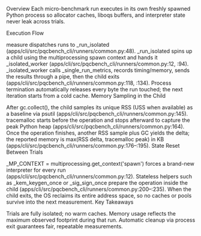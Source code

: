 Overview
Each micro-benchmark run executes in its own freshly spawned Python process so allocator caches, liboqs buffers, and interpreter state never leak across trials.

Execution Flow

measure dispatches runs to _run_isolated (apps/cli/src/pqcbench_cli/runners/common.py:48).
_run_isolated spins up a child using the multiprocessing spawn context and hands it _isolated_worker (apps/cli/src/pqcbench_cli/runners/common.py:12, :94).
_isolated_worker calls _single_run_metrics, records timing/memory, sends the results through a pipe, then the child exits (apps/cli/src/pqcbench_cli/runners/common.py:118, :134).
Process termination automatically releases every byte the run touched; the next iteration starts from a cold cache.
Memory Sampling in the Child

After gc.collect(), the child samples its unique RSS (USS when available) as a baseline via psutil (apps/cli/src/pqcbench_cli/runners/common.py:145).
tracemalloc starts before the operation and stops afterward to capture the peak Python heap (apps/cli/src/pqcbench_cli/runners/common.py:164).
Once the operation finishes, another RSS sample plus GC yields the delta; the reported memory is max(RSS delta, tracemalloc peak) in KB (apps/cli/src/pqcbench_cli/runners/common.py:176–:195).
State Reset Between Trials

_MP_CONTEXT = multiprocessing.get_context('spawn') forces a brand-new interpreter for every run (apps/cli/src/pqcbench_cli/runners/common.py:12).
Stateless helpers such as _kem_keygen_once or _sig_sign_once prepare the operation inside the child (apps/cli/src/pqcbench_cli/runners/common.py:200–:235).
When the child exits, the OS reclaims its entire address space, so no caches or pools survive into the next measurement.
Key Takeaways

Trials are fully isolated; no warm caches.
Memory usage reflects the maximum observed footprint during that run.
Automatic cleanup via process exit guarantees fair, repeatable measurements.